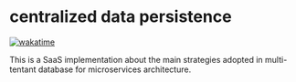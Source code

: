 # centralized data persistence

[![wakatime](https://wakatime.com/badge/user/f1d329ab-b4f3-48bd-8ee8-20a2da432d3c/project/f86b8f44-cd75-4c87-99ee-830cdcc11d8a.svg)](https://wakatime.com/badge/user/f1d329ab-b4f3-48bd-8ee8-20a2da432d3c/project/f86b8f44-cd75-4c87-99ee-830cdcc11d8a)

This is a SaaS implementation about the main strategies adopted in multi-tentant database for microservices architecture.
